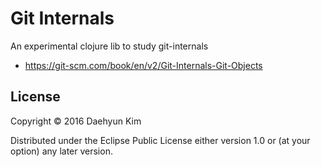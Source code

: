 # Git Internals

An experimental clojure lib to study git-internals

* https://git-scm.com/book/en/v2/Git-Internals-Git-Objects

## License

Copyright © 2016 Daehyun Kim

Distributed under the Eclipse Public License either version 1.0 or (at
your option) any later version.
